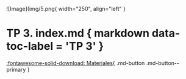 ![Image](img/5.png{ width="250", align="left" }

# **TP 3**. index.md { markdown data-toc-label = 'TP 3' }

[:fontawesome-solid-download: Materiales](https://drive.google.com/file/d/1R1yO54ULyp5UQIo_GeQxiC1YdDIb1MQE/view?usp=sharing){ .md-button .md-button--primary }

